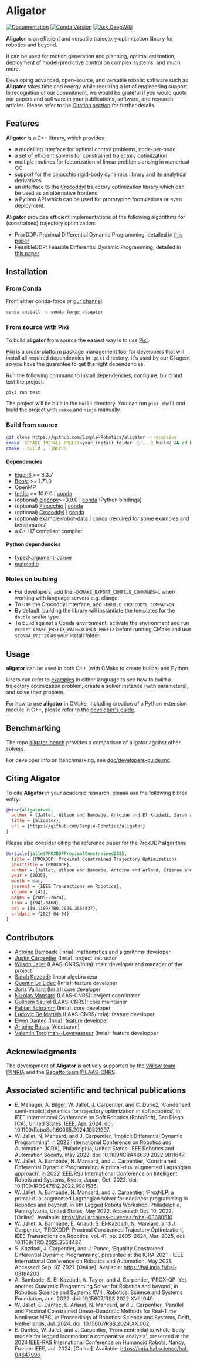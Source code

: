 # Aligator

<a href="https://simple-robotics.github.io/aligator/"><img src="https://img.shields.io/badge/docs-online-brightgreen" alt="Documentation"/></a>
[![Conda Version](https://img.shields.io/conda/vn/conda-forge/aligator.svg)](https://anaconda.org/conda-forge/aligator)
[![Ask DeepWiki](https://deepwiki.com/badge.svg)](https://deepwiki.com/Simple-Robotics/aligator)

**Aligator** is an efficient and versatile trajectory optimization library for robotics and beyond.

It can be used for motion generation and planning, optimal estimation, deployment of model-predictive control on complex systems, and much more.

Developing advanced, open-source, and versatile robotic software such as **Aligator** takes time and energy while requiring a lot of engineering support.
In recognition of our commitment, we would be grateful if you would quote our papers and software in your publications, software, and research articles.
Please refer to the [Citation section](#citing-aligator) for further details.

## Features

**Aligator** is a C++ library, which provides

* a modelling interface for optimal control problems, node-per-node
* a set of efficient solvers for constrained trajectory optimization
* multiple routines for factorization of linear problems arising in numerical OC
* support for the [pinocchio](https://github.com/stack-of-tasks/pinocchio) rigid-body dynamics library and its analytical derivatives
* an interface to the [Crocoddyl](https://github.com/loco-3d/crocoddyl) trajectory optimization library which can be used as an alternative frontend
* a Python API which can be used for prototyping formulations or even deployment.

**Aligator** provides efficient implementations of the following algorithms for (constrained) trajectory optimization:

* ProxDDP: Proximal Differential Dynamic Programming, detailed in [this paper](https://inria.hal.science/hal-04332348/document)
* FeasibleDDP: Feasible Differential Dynamic Programming, detailed in [this paper](https://inria.hal.science/hal-02294059v1/document)

## Installation

### From Conda

From either conda-forge or [our channel](https://anaconda.org/simple-robotics/aligator).

```bash
conda install -c conda-forge aligator
```

### From source with Pixi

To build **aligator** from source the easiest way is to use [Pixi](https://pixi.sh/latest/#installation).

[Pixi](https://pixi.sh/latest/) is a cross-platform package management tool for developers that
will install all required dependencies in `.pixi` directory.
It's used by our CI agent so you have the guarantee to get the right dependencies.

Run the following command to install dependencies, configure, build and test the project:

```bash
pixi run test
```

The project will be built in the `build` directory.
You can run `pixi shell` and build the project with `cmake` and `ninja` manually.

### Build from source

```bash
git clone https://github.com/Simple-Robotics/aligator --recursive
cmake -DCMAKE_INSTALL_PREFIX=your_install_folder -S . -B build/ && cd build/
cmake --build . -jNCPUS
```

#### Dependencies

* [Eigen3](https://eigen.tuxfamily.org) >= 3.3.7
* [Boost](https://www.boost.org) >= 1.71.0
* OpenMP
* [fmtlib](https://github.com/fmtlib/fmt) >= 10.0.0 | [conda](https://github.com/fmtlib/fmt)
* (optional) [eigenpy](https://github.com/stack-of-tasks/eigenpy)>=3.9.0 | [conda](https://anaconda.org/conda-forge/eigenpy) (Python bindings)
* (optional) [Pinocchio](https://github.com/stack-of-tasks/pinocchio) | [conda](https://anaconda.org/conda-forge/pinocchio)
* (optional) [Crocoddyl](https://github.com/loco-3d/crocoddyl) | [conda](https://anaconda.org/conda-forge/crocoddyl)
* (optional) [example-robot-data](https://github.com/Gepetto/example-robot-data) | [conda](https://anaconda.org/conda-forge/example-robot-data) (required for some examples and benchmarks)
* a C++17 compliant compiler

#### Python dependencies

* [typed-argument-parser](https://github.com/swansonk14/typed-argument-parser)
* [matplotlib](https://matplotlib.org)

### Notes on building

* For developers, add the `-DCMAKE_EXPORT_COMPILE_COMMANDS=1` when working with language servers e.g. clangd.
* To use the Crocoddyl interface, add `-DBUILD_CROCODDYL_COMPAT=ON`
* By default, building the library will instantiate the templates for the `double` scalar type.
* To build against a Conda environment, activate the environment and run `export CMAKE_PREFIX_PATH=$CONDA_PREFIX` before running CMake and use `$CONDA_PREFIX` as your install folder.

## Usage

**aligator** can be used in both C++ (with CMake to create builds) and Python.

Users can refer to [examples](https://github.com/Simple-Robotics/aligator/tree/main/examples) in either language to see how to build a trajectory optimization problem, create a solver instance (with parameters), and solve their problem.

For how to use **aligator** in CMake, including creation of a Python extension module in C++, please refer to the [developer's guide](doc/developers-guide.md).

## Benchmarking

The repo [aligator-bench](https://github.com/Simple-Robotics/aligator-bench) provides a comparison of aligator against other solvers.

For developer info on benchmarking, see [doc/developers-guide.md](doc/developers-guide.md).

## Citing Aligator

To cite **Aligator** in your academic research, please use the following bibtex entry:

```bibtex
@misc{aligatorweb,
  author = {Jallet, Wilson and Bambade, Antoine and El Kazdadi, Sarah and Justin, Carpentier and Nicolas, Mansard},
  title = {aligator},
  url = {https://github.com/Simple-Robotics/aligator}
}
```
Please also consider citing the reference paper for the ProxDDP algorithm:

```bibtex
@article{jalletPROXDDPProximalConstrained2025,
  title = {PROXDDP: Proximal Constrained Trajectory Optimization},
  shorttitle = {PROXDDP},
  author = {Jallet, Wilson and Bambade, Antoine and Arlaud, Etienne and {El-Kazdadi}, Sarah and Mansard, Nicolas and Carpentier, Justin},
  year = {2025},
  month = mar,
  journal = {IEEE Transactions on Robotics},
  volume = {41},
  pages = {2605--2624},
  issn = {1941-0468},
  doi = {10.1109/TRO.2025.3554437},
  urldate = {2025-04-04}
}
```

## Contributors

* [Antoine Bambade](https://bambade.github.io/) (Inria): mathematics and algorithms developer
* [Justin Carpentier](https://jcarpent.github.io/) (Inria): project instructor
* [Wilson Jallet](https://manifoldfr.github.io/) (LAAS-CNRS/Inria): main developer and manager of the project
* [Sarah Kazdadi](https://github.com/sarah-ek/): linear algebra czar
* [Quentin Le Lidec](https://quentinll.github.io/) (Inria): feature developer
* [Joris Vaillant](https://github.com/jorisv) (Inria): core developer
* [Nicolas Mansard](https://gepettoweb.laas.fr/index.php/Members/NicolasMansard) (LAAS-CNRS): project coordinator
* [Guilhem Saurel](https://github.com/nim65s) (LAAS-CNRS): core maintainer
* [Fabian Schramm](https://github.com/fabinsch) (Inria): core developer
* [Ludovic De Matteïs](https://github.com/LudovicDeMatteis) (LAAS-CNRS/Inria): feature developer
* [Ewen Dantec](https://edantec.github.io/) (Inria): feature developer
* [Antoine Bussy](https://github.com/antoine-bussy) (Aldebaran)
* [Valentin Tordjman--Levavasseur](https://github.com/Tordjx) (Inria): feature developper

## Acknowledgments

The development of **Aligator** is actively supported by the [Willow team](https://www.di.ens.fr/willow/) [@INRIA](http://www.inria.fr) and the [Gepetto team](http://projects.laas.fr/gepetto/) [@LAAS-CNRS](http://www.laas.fr).

## Associated scientific and technical publications

* E. Ménager, A. Bilger, W. Jallet, J. Carpentier, and C. Duriez, ‘Condensed semi-implicit dynamics for trajectory optimization in soft robotics’, in IEEE International Conference on Soft Robotics (RoboSoft), San Diego (CA), United States: IEEE, Apr. 2024. doi: 10.1109/RoboSoft60065.2024.10521997.
* W. Jallet, N. Mansard, and J. Carpentier, ‘Implicit Differential Dynamic Programming’, in 2022 International Conference on Robotics and Automation (ICRA), Philadelphia, United States: IEEE Robotics and Automation Society, May 2022. doi: 10.1109/ICRA46639.2022.9811647.
* W. Jallet, A. Bambade, N. Mansard, and J. Carpentier, ‘Constrained Differential Dynamic Programming: A primal-dual augmented Lagrangian approach’, in 2022 IEEE/RSJ International Conference on Intelligent Robots and Systems, Kyoto, Japan, Oct. 2022. doi: 10.1109/IROS47612.2022.9981586.
* W. Jallet, A. Bambade, N. Mansard, and J. Carpentier, ‘ProxNLP: a primal-dual augmented Lagrangian solver for nonlinear programming in Robotics and beyond’, in 6th Legged Robots Workshop, Philadelphia, Pennsylvania, United States, May 2022. Accessed: Oct. 10, 2022. [Online]. Available: https://hal.archives-ouvertes.fr/hal-03680510
* W. Jallet, A. Bambade, E. Arlaud, S. El-Kazdadi, N. Mansard, and J. Carpentier, ‘PROXDDP: Proximal Constrained Trajectory Optimization’, IEEE Transactions on Robotics, vol. 41, pp. 2605–2624, Mar. 2025, doi: 10.1109/TRO.2025.3554437.
* S. Kazdadi, J. Carpentier, and J. Ponce, ‘Equality Constrained Differential Dynamic Programming’, presented at the ICRA 2021 - IEEE International Conference on Robotics and Automation, May 2021. Accessed: Sep. 07, 2021. [Online]. Available: https://hal.inria.fr/hal-03184203
* A. Bambade, S. El-Kazdadi, A. Taylor, and J. Carpentier, ‘PROX-QP: Yet another Quadratic Programming Solver for Robotics and beyond’, in Robotics: Science and Systems XVIII, Robotics: Science and Systems Foundation, Jun. 2022. doi: 10.15607/RSS.2022.XVIII.040.
* W. Jallet, E. Dantec, E. Arlaud, N. Mansard, and J. Carpentier, ‘Parallel and Proximal Constrained Linear-Quadratic Methods for Real-Time Nonlinear MPC’, in Proceedings of Robotics: Science and Systems, Delft, Netherlands, Jul. 2024. doi: 10.15607/RSS.2024.XX.002.
* E. Dantec, W. Jallet, and J. Carpentier, ‘From centroidal to whole-body models for legged locomotion: a comparative analysis’, presented at the 2024 IEEE-RAS International Conference on Humanoid Robots, Nancy, France: IEEE, Jul. 2024. [Online]. Available: https://inria.hal.science/hal-04647996
